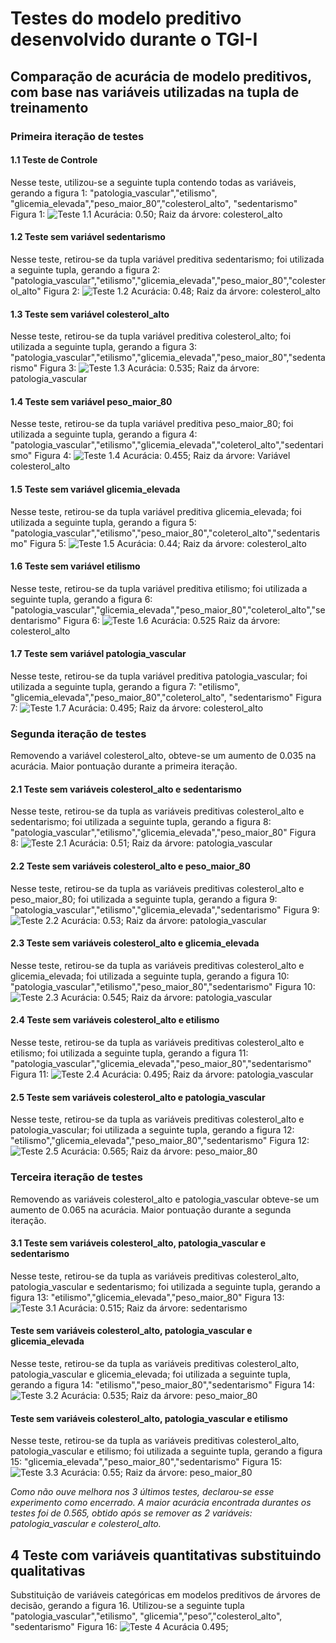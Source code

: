 # Testes do modelo preditivo desenvolvido durante o TGI-I
##  Comparação de acurácia de modelo preditivos, com base nas variáveis utilizadas na tupla de treinamento
### Primeira iteração de testes
#### 1.1 Teste de Controle
Nesse teste, utilizou-se a seguinte tupla contendo todas as variáveis, gerando a figura 1:
"patologia_vascular","etilismo", "glicemia_elevada","peso_maior_80”,"colesterol_alto", "sedentarismo"
Figura 1:
![Teste 1.1](./testes01/teste01.png "Teste 1.1 - Controle")
Acurácia: 0.50; Raiz da árvore: colesterol_alto

#### 1.2 Teste sem variável sedentarismo
Nesse teste, retirou-se da tupla variável preditiva sedentarismo; foi utilizada a seguinte tupla, gerando a figura 2: 
"patologia_vascular","etilismo","glicemia_elevada","peso_maior_80","colesterol_alto"
Figura 2:
![Teste 1.2](./testes01/teste02(retirada_variavel_sedentarismo).png "Teste 1.2 - Sem variável sedentarismo")
Acurácia: 0.48; Raiz da árvore: colesterol_alto

#### 1.3 Teste sem variável colesterol_alto
Nesse teste, retirou-se da tupla variável preditiva colesterol_alto; foi utilizada a seguinte tupla, gerando a figura 3:
"patologia_vascular","etilismo","glicemia_elevada","peso_maior_80","sedentarismo"
Figura 3:
![Teste 1.3](./testes01/teste03(retirada_variavel_colesterol_alto).png "Teste 1.3 - Sem variável colesterol_alto")
Acurácia: 0.535; Raiz da árvore: patologia_vascular

#### 1.4 Teste sem variável peso_maior_80
Nesse teste, retirou-se da tupla variável preditiva peso_maior_80; foi utilizada a seguinte tupla, gerando a figura 4:
"patologia_vascular","etilismo","glicemia_elevada","coleterol_alto","sedentarismo"
Figura 4:
![Teste 1.4](./testes01/teste04(retirada_variavel_peso_maior_80).png "Teste 1.4 - Sem variável peso_maior_80")
Acurácia: 0.455; Raiz da árvore: Variável colesterol_alto

#### 1.5 Teste sem variável glicemia_elevada
Nesse teste, retirou-se da tupla variável preditiva glicemia_elevada; foi utilizada a seguinte tupla, gerando a figura 5:
"patologia_vascular","etilismo","peso_maior_80","coleterol_alto","sedentarismo"
Figura 5:
![Teste 1.5](./testes01/teste05(retirada_variavel_glicemia_elevada).png "Teste 1.5 - Sem variável glicemia_elevada")
Acurácia: 0.44; Raiz da árvore: colesterol_alto

#### 1.6 Teste sem variável etilismo
Nesse teste, retirou-se da tupla variável preditiva etilismo; foi utilizada a seguinte tupla, gerando a figura 6:
"patologia_vascular","glicemia_elevada","peso_maior_80","coleterol_alto","sedentarismo"
Figura 6:
![Teste 1.6](./testes01/teste06(retirada_variavel_etilismo).png "Teste 1.6 - Sem variável etilismo")
Acurácia: 0.525 Raiz da árvore: colesterol_alto

#### 1.7 Teste sem variável patologia_vascular
Nesse teste, retirou-se da tupla variável preditiva patologia_vascular; foi utilizada a seguinte tupla, gerando a figura 7:
"etilismo", "glicemia_elevada","peso_maior_80","coleterol_alto", "sedentarismo"
Figura 7:
![Teste 1.7](./testes01/teste07(retirada_variavel_patologia_vascular).png "Teste 1.7 - Sem variável patologia_vascular")
Acurácia: 0.495; Raiz da árvore: colesterol_alto


### Segunda iteração de testes
Removendo a variável colesterol_alto, obteve-se um aumento de 0.035 na acurácia. Maior pontuação durante a primeira iteração. 

#### 2.1 Teste sem variáveis colesterol_alto e sedentarismo
Nesse teste, retirou-se da tupla as variáveis preditivas colesterol_alto e sedentarismo; foi utilizada a seguinte tupla, gerando a figura 8:
"patologia_vascular","etilismo","glicemia_elevada","peso_maior_80"
Figura 8:
![Teste 2.1](./testes02/teste01(sem_colesterol_alto_sedentarismo).png "Teste 2.1 - Sem variáveis colesterol_alto e sedentarismo")
Acurácia: 0.51; Raiz da árvore: patologia_vascular

#### 2.2 Teste sem variáveis colesterol_alto e peso_maior_80
Nesse teste, retirou-se da tupla as variáveis preditivas colesterol_alto e peso_maior_80; foi utilizada a seguinte tupla, gerando a figura 9:
"patologia_vascular","etilismo","glicemia_elevada","sedentarismo"
Figura 9:
![Teste 2.2](./testes02/teste02(sem_colesterol_alto_peso_maior_80).png "Teste 2.2 - Sem variáveis colesterol_alto e peso_maior_80")
Acurácia: 0.53; Raiz da árvore: patologia_vascular

#### 2.3 Teste sem variáveis colesterol_alto e glicemia_elevada
Nesse teste, retirou-se da tupla as variáveis preditivas colesterol_alto e glicemia_elevada; foi utilizada a seguinte tupla, gerando a figura 10:
"patologia_vascular","etilismo","peso_maior_80","sedentarismo"
Figura 10:
![Teste 2.3](./testes02/teste03(sem_colesterol_alto_glicemia_elevada).png "Teste 2.3 - Sem variáveis colesterol_alto e glicemia_elevada")
Acurácia: 0.545; Raiz da árvore: patologia_vascular

#### 2.4 Teste sem variáveis colesterol_alto e etilismo
Nesse teste, retirou-se da tupla as variáveis preditivas colesterol_alto e etilismo; foi utilizada a seguinte tupla, gerando a figura 11:
"patologia_vascular","glicemia_elevada","peso_maior_80","sedentarismo"
Figura 11:
![Teste 2.4](./testes02/teste04(sem_colesterol_alto_etilismo).png "Teste 2.4 - Sem variáveis colesterol_alto e glicemia_etilismo")
Acurácia: 0.495; Raiz da árvore: patologia_vascular

#### 2.5 Teste sem variáveis colesterol_alto e patologia_vascular
Nesse teste, retirou-se da tupla as variáveis preditivas colesterol_alto e patologia_vascular; foi utilizada a seguinte tupla, gerando a figura 12:
"etilismo","glicemia_elevada","peso_maior_80","sedentarismo"
Figura 12:
![Teste 2.5](./testes02/teste05(sem_colesterol_alto_patologia_vascular).png "Teste 2.5 - Sem variáveis colesterol_alto e patologia_vascular")
Acurácia: 0.565; Raiz da árvore: peso_maior_80


### Terceira iteração de testes
Removendo as variáveis colesterol_alto e patologia_vascular obteve-se um aumento de 0.065 na acurácia. Maior pontuação durante a segunda iteração. 
#### 3.1 Teste sem variáveis colesterol_alto, patologia_vascular e sedentarismo
Nesse teste, retirou-se da tupla as variáveis preditivas colesterol_alto, patologia_vascular e sedentarismo; foi utilizada a seguinte tupla, gerando a figura 13:
"etilismo","glicemia_elevada","peso_maior_80"
Figura 13:
![Teste 3.1](./testes03/teste01(sem_colesterol_alto_patologia_vascular_sedentarismo).png "Teste 3.1 - Sem variáveis colesterol_alto, patologia_vascular e sedentarismo")
Acurácia: 0.515; Raiz da árvore: sedentarismo

#### Teste sem variáveis colesterol_alto, patologia_vascular e glicemia_elevada
Nesse teste, retirou-se da tupla as variáveis preditivas colesterol_alto, patologia_vascular e glicemia_elevada; foi utilizada a seguinte tupla, gerando a figura 14:
"etilismo","peso_maior_80","sedentarismo"
Figura 14:
![Teste 3.2](./testes03/teste02(sem_colesterol_alto_patologia_vascular_glicemia_elevada).png "Teste 3.2 - Sem variáveis colesterol_alto, patologia_vascular e glicemia_elevada")
Acurácia: 0.535; Raiz da árvore: peso_maior_80

#### Teste sem variáveis colesterol_alto, patologia_vascular e etilismo
Nesse teste, retirou-se da tupla as variáveis preditivas colesterol_alto, patologia_vascular e etilismo; foi utilizada a seguinte tupla, gerando a figura 15:
"glicemia_elevada","peso_maior_80","sedentarismo"
Figura 15:
![Teste 3.3](./testes03/teste03(sem_colesterol_alto_patologia_vascular_etilismo).png "Teste 3.3 - Sem variáveis colesterol_alto, patologia_vascular e etilismo")
Acurácia: 0.55; Raiz da árvore: peso_maior_80

*Como não ouve melhora nos 3 últimos testes, declarou-se esse experimento como encerrado. A maior acurácia encontrada durantes os testes foi de 0.565, obtido após se remover as 2 variáveis: patologia_vascular e colesterol_alto.*

## 4 Teste com variáveis quantitativas substituindo qualitativas 
Substituição de variáveis categóricas em modelos preditivos de árvores de decisão, gerando a figura 16. Utilizou-se a seguinte tupla
"patologia_vascular","etilismo", "glicemia","peso”,"colesterol_alto", "sedentarismo"
Figura 16:
![Teste 4](./testes01/testeComVarQuantitativa.png "Teste 2.5 - Sem variáveis colesterol_alto e patologia_vascular")
Acurácia 0.495; 
